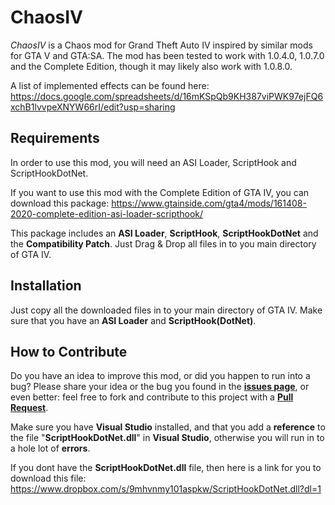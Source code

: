 # ChaosIV

*ChaosIV* is a Chaos mod for Grand Theft Auto IV inspired by similar mods for GTA V and GTA:SA.
The mod has been tested to work with 1.0.4.0, 1.0.7.0 and the Complete Edition, though it may likely also work with 1.0.8.0. 

A list of implemented effects can be found here: https://docs.google.com/spreadsheets/d/16mKSpQb9KH387viPWK97ejFQ6xchB1lvvpeXNYW66rI/edit?usp=sharing

## Requirements
In order to use this mod, you will need an ASI Loader, ScriptHook and ScriptHookDotNet.

If you want to use this mod with the Complete Edition of GTA IV, you can download this package: 
https://www.gtainside.com/gta4/mods/161408-2020-complete-edition-asi-loader-scripthook/

This package includes an **ASI Loader**, **ScriptHook**, **ScriptHookDotNet** and the **Compatibility Patch**. Just Drag & Drop all files in to you main directory of GTA IV.

## Installation
Just copy all the downloaded files in to your main directory of GTA IV.
Make sure that you have an **ASI Loader** and **ScriptHook(DotNet)**.

## How to Contribute
Do you have an idea to improve this mod, or did you happen to run into a bug? Please share your idea or the bug you found in the **[issues page](https://github.com/lempamo/ChaosIV/issues)**, or even better: feel free to fork and contribute to this project with a **[Pull Request](https://github.com/lempamo/ChaosIV/pulls)**.

Make sure you have **Visual Studio** installed, and that you add a **reference** to the file "**ScriptHookDotNet.dll**" in **Visual Studio**, otherwise you will run in to a hole lot of **errors**.

If you dont have the **ScriptHookDotNet.dll** file, then here is a link for you to download this file: https://www.dropbox.com/s/9mhvnmy101aspkw/ScriptHookDotNet.dll?dl=1
